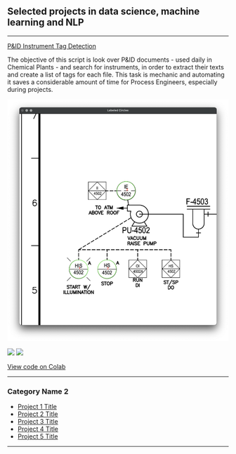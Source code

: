 ## Selected projects in data science, machine learning and NLP

---

[P&ID Instrument Tag Detection](https://github.com/mf4s/PID_instrument_tag)


The objective of this script is look over P&ID documents - used daily in Chemical Plants - and search for instruments, in order to extract
their texts and create a list of tags for each file. This task is mechanic and automating it saves a considerable amount of time for Process Engineers, especially during projects.

<img src="images/PID_example.png?raw=true"/>

[![](https://img.shields.io/badge/Python-white?logo=Python)](#) [![](https://img.shields.io/badge/Jupyter-white?logo=Jupyter)](#) 

[View code on Colab](https://colab.research.google.com/drive/11hC500Jr29G0MOOxDQyGhu_KENSNeeKR?usp=sharing)

---

### Category Name 2

- [Project 1 Title](http://example.com/)
- [Project 2 Title](http://example.com/)
- [Project 3 Title](http://example.com/)
- [Project 4 Title](http://example.com/)
- [Project 5 Title](http://example.com/)

---
